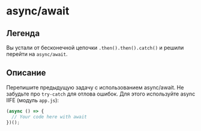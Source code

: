 # async/await
## Легенда
Вы устали от бесконечной цепочки `.then().then().catch()` и решили перейти на `async/await`.

## Описание
Перепишите предыдущую задачу с использованием async/await. Не забудьте про `try-catch` для отлова ошибок. Для этого используйте async IIFE (модуль `app.js`):

```javascript
(async () => {
  // Your code here with await
})();
```
